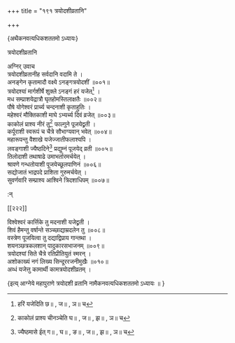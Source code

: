 +++
title = "१९१ त्रयोदशीव्रतानि"

+++

\{अथैकनवत्यधिकशततमो ऽध्यायः\}

त्रयोदशीव्रतानि  
    
अग्निर् उवाच  
त्रयोदशीव्रतानीह सर्वदानि वदामि ते ।  
अनङ्गेन कृतामादौ वक्ष्ये ऽनङ्गत्रयोदशीं   ॥००१॥  
त्रयोदश्यां मार्गशीर्षे शुक्ले ऽनङ्गं हरं यजेत्[^१]   ।  
मध सम्प्राशयेद्रात्रौ घृतहोमस्तिलाक्षतैः   ॥००२॥  
पौषे योगेश्वरं प्रार्च्य चन्दनाशी कृताहुतिः   ।  
महेश्वरं मौक्तिकाशी माघे ऽभ्यर्च्य दिवं व्रजेत्   ॥००३॥  
काकोलं प्राश्य नीरं तु[^२] फाल्गुने पूजयेद्व्रती   ।  
कर्पूराशी स्वरूपं च चैत्रे सौभाग्यवान् भवेत्   ॥००४॥  
महारूपन्तु वैशाखे यजेज्जातीफलाश्यपि ।  
लवङ्गाशी ज्यैष्ठदिने[^३] प्रद्युम्नं पूजयेद् व्रती   ॥००५॥  
तिलोदाशी तथाषाढे उमाभर्तारमर्चयेत् ।  
श्रावणे गन्धतोयाशी पूजयेच्छूलपाणिनं ॥००६॥  
सद्योजातं भाद्रपदे प्राशिता गुरुमर्चयेत् ।  
सुवर्णवारि सम्प्राश्य आश्विने त्रिदशाधिपम् ॥००७॥  
    
:न्  
    
[^१]: हरिं यजेदिति छ॥ , ज॥ , ञ॥ च  
    
[^२]: काकोलं प्राश्य चीनञ्चेति घ॥ , ज॥ , झ॥ , ञ॥ च  
    
[^३]: ज्यैष्ठमासे ईत् ग॥ , घ॥ , ङ॥ , ज॥ , झ॥ , ञ॥ च  

[[२२२]]
    
विश्वेश्वरं कार्त्तिके तु मदनाशी यजेद्व्रती ।  
शिवं हैमन्तु वर्षान्ते सञ्च्छाद्याम्रदलेन तु ॥००८॥  
वस्त्रेण पूजयित्वा तु दद्याद्विप्राय गान्तथा ।  
शयनञ्छत्रकलशान् पादुकारसभाजनम् ॥००९॥  
त्रयोदश्यां सिते चैत्रे रतिप्रीतियुतं स्मरन् ।  
अशोकाख्यं नगं लिख्य सिन्दूररजनीमुखैः ॥०१०॥  
अव्धं यजेत्तु कामार्थी कामत्रयोदशीव्रतम् ।  
    
\{इत्य् आग्नेये महापुराणे त्रयोदशी व्रतानि नामैकनवत्यधिकशततमो ऽध्यायः ॥  }
    